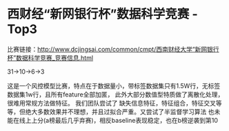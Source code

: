 # 西财经“新网银行杯”数据科学竞赛 - Top3

比赛链接：http://www.dcjingsai.com/common/cmpt/西南财经大学“新网银行杯”数据科学竞赛_竞赛信息.html

31->10->6->3

这是一个风控模型比赛，特点在于数据量小，带标签数据集只有1.5W行，无标签数据集1w行，且所有feature全部加匿，
此外大部分数值型特质做了离散化处理，很难用常规方法做特征。
我们团队尝试了 缺失信息特征，特征组合，特征交叉等等，但绝大多数效果并不理想，并且过拟合严重。又尝试了半监督学习算法
也未能在线上上分(a榜最后几乎弃赛)，相反baseline表现稳定，也在b榜逆袭到第10

